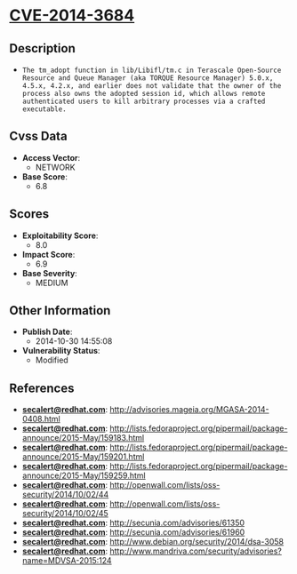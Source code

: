 
# [CVE-2014-3684](http://advisories.mageia.org/MGASA-2014-0408.html)

## Description

- `The tm_adopt function in lib/Libifl/tm.c in Terascale Open-Source Resource and Queue Manager (aka TORQUE Resource Manager) 5.0.x, 4.5.x, 4.2.x, and earlier does not validate that the owner of the process also owns the adopted session id, which allows remote authenticated users to kill arbitrary processes via a crafted executable.`

## Cvss Data

- **Access Vector**:
  - NETWORK
- **Base Score**:
  - 6.8

## Scores

- **Exploitability Score**:
  - 8.0
- **Impact Score**:
  - 6.9
- **Base Severity**:
  - MEDIUM

## Other Information

- **Publish Date**:
  - 2014-10-30 14:55:08
- **Vulnerability Status**:
  - Modified

## References

- **secalert@redhat.com**: http://advisories.mageia.org/MGASA-2014-0408.html
- **secalert@redhat.com**: http://lists.fedoraproject.org/pipermail/package-announce/2015-May/159183.html
- **secalert@redhat.com**: http://lists.fedoraproject.org/pipermail/package-announce/2015-May/159201.html
- **secalert@redhat.com**: http://lists.fedoraproject.org/pipermail/package-announce/2015-May/159259.html
- **secalert@redhat.com**: http://openwall.com/lists/oss-security/2014/10/02/44
- **secalert@redhat.com**: http://openwall.com/lists/oss-security/2014/10/02/45
- **secalert@redhat.com**: http://secunia.com/advisories/61350
- **secalert@redhat.com**: http://secunia.com/advisories/61960
- **secalert@redhat.com**: http://www.debian.org/security/2014/dsa-3058
- **secalert@redhat.com**: http://www.mandriva.com/security/advisories?name=MDVSA-2015:124
